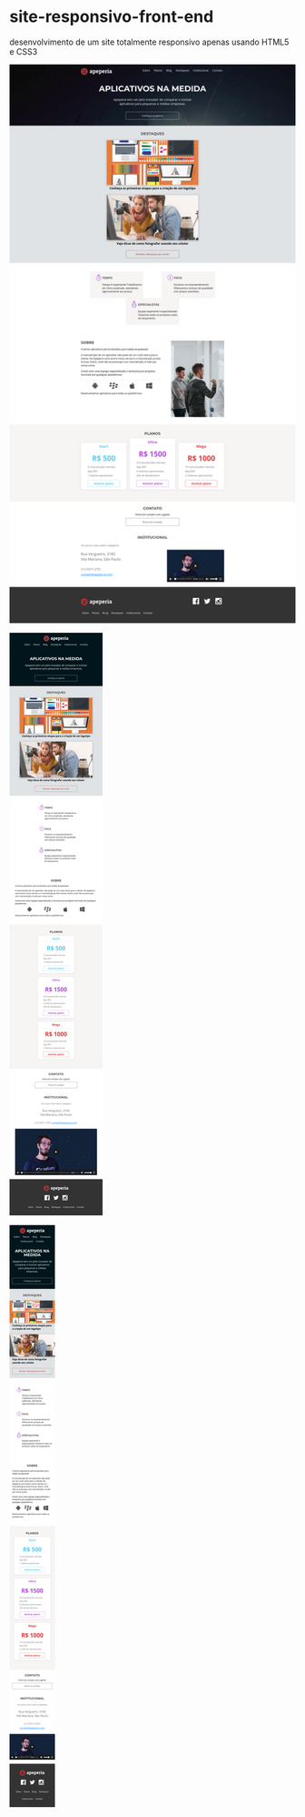 # site-responsivo-front-end
desenvolvimento de um site totalmente responsivo apenas usando HTML5 e CSS3

![Screenshot](Screenshot-PC.png)


![Screenshot](Screenshot-tablet.png)

![Screenshot](Screenshot-mobile.png)
